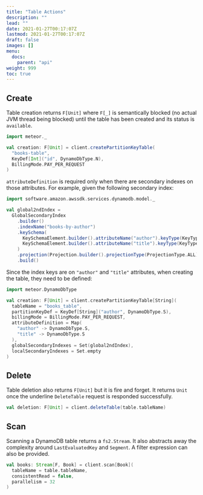 ```yaml
---
title: "Table Actions"
description: ""
lead: ""
date: 2021-01-27T00:17:07Z
lastmod: 2021-01-27T00:17:07Z
draft: false
images: []
menu: 
  docs:
    parent: "api"
weight: 999
toc: true
---
```


## Create

Table creation returns `F[Unit]` where `F[_]` is semantically blocked (no actual JVM thread being 
blocked) until the table has been created and its status is `available`.

```scala
import meteor._

val creation: F[Unit] = client.createPartitionKeyTable(
  "books-table",
  KeyDef[Int]("id", DynamoDbType.N),
  BillingMode.PAY_PER_REQUEST
)
```

`attributeDefinition` is required only when there are secondary indexes on those attributes. For
example, given the following secondary index:

```scala
import software.amazon.awssdk.services.dynamodb.model._

val global2ndIndex = 
  GlobalSecondaryIndex
    .builder()
    .indexName("books-by-author")
    .keySchema(
      KeySchemaElement.builder().attributeName("author").keyType(KeyType.HASH).build(),
      KeySchemaElement.builder().attributeName("title").keyType(KeyType.RANGE).build()
    )
    .projection(Projection.builder().projectionType(ProjectionType.ALL).build())
    .build()
```

Since the index keys are on `"author"` and `"title"` attributes, when creating the table, they need
to be defined:

```scala
import meteor.DynamoDbType

val creation: F[Unit] = client.createPartitionKeyTable[String](
  tableName = "books_table",
  partitionKeyDef = KeyDef[String]("author", DynamoDbType.S),
  billingMode = BillingMode.PAY_PER_REQUEST,
  attributeDefinition = Map(
    "author" -> DynamoDbType.S,
    "title" -> DynamoDbType.S
  ),
  globalSecondaryIndexes = Set(global2ndIndex),
  localSecondaryIndexes = Set.empty
)
```

## Delete

Table deletion also returns `F[Unit]` but it is fire and forget. It returns `Unit` once the 
underline `DeleteTable` request is responded successfully.

```scala
val deletion: F[Unit] = client.deleteTable(table.tableName)
```

## Scan

Scanning a DynamoDB table returns a `fs2.Stream`. It also abstracts away the complexity around
`LastEvaluatedKey` and `Segment`. A filter expression can also be provided.

```scala
val books: Stream[F, Book] = client.scan[Book](
  tableName = table.tableName,
  consistentRead = false,
  parallelism = 32
)
```

